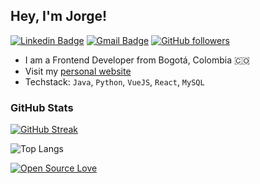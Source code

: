 ## Hey, I'm Jorge!

[![Linkedin Badge](https://img.shields.io/badge/-Jorge%20Bustamante-blue?style=social&logo=Linkedin&logoColor=blue&link=https://www.linkedin.com/in/jobustamantedev/)](https://www.linkedin.com/in/jobustamantedev/)
[![Gmail Badge](https://img.shields.io/badge/-bustamante-c14438?style=social&logo=Gmail&logoColor=red&link=mailto:jorgebustamantemeza@gmail.com)](mailto:jorgebustamantemeza@gmail.com)
[![GitHub followers](https://img.shields.io/github/followers/jobustamantedev?label=Follow&style=social)](https://github.com/jobustamantedev) 

* I am a Frontend Developer from Bogotá, Colombia 🇨🇴
* Visit my [personal website](https://jobustamante.dev/) 
* Techstack: `Java`, `Python`, `VueJS`, `React`, `MySQL` 

### GitHub Stats

[![GitHub Streak](https://github-readme-streak-stats.herokuapp.com?user=jobustamantedev&theme=dracula)](https://git.io/streak-stats)

![Top Langs](https://github-readme-stats.vercel.app/api/top-langs/?username=jobustamantedev&hide_progress=true&bg_color=00000000&hide_progress=true&card_width=495&layout=compact&text_color=acacac)

[![Open Source Love](https://badges.frapsoft.com/os/v1/open-source.svg?v=102)](https://github.com/ellerbrock/open-source-badge/)
